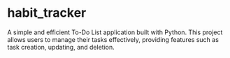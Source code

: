 # habit_tracker
A simple and efficient To-Do List application built with Python. This project allows users to manage their tasks effectively, providing features such as task creation, updating, and deletion.
